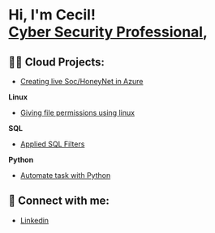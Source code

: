 <h1>Hi, I'm Cecil! <br/><a href="https://www.linkedin.com/in/cecil-brooks-24a390252">Cyber Security Professional</a>,                     
                  
  
  
  
  
  <h2>👨‍💻 Cloud Projects:</h2>

  
  - [Creating live Soc/HoneyNet in Azure ](https://github.com/01Cecil/Soc-Honeynet)
  
 
 <b>Linux</b>
 
- [Giving file permissions using linux](https://github.com/01Cecil/Linux-file-permissions)


 <b>SQL</b>

- [Applied SQL Filters ](https://github.com/01Cecil/SQL-Filters)


<b>Python</b>

- [Automate task with Python](https://github.com/01Cecil/Automate-Task-Python)

<h2> 🤳 Connect with me:</h2>


- [Linkedin](htts://www.linkedin.com/in/cecil-brooks-24a390252/)


